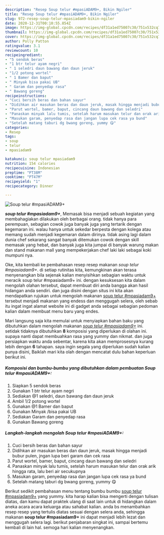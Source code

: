 ```yaml
---
description: "Resep Soup telur #mpasiADAM9+, Bikin Ngiler"
title: "Resep Soup telur #mpasiADAM9+, Bikin Ngiler"
slug: 972-resep-soup-telur-mpasiadam9-bikin-ngiler
date: 2020-12-31T00:10:55.854Z
image: https://img-global.cpcdn.com/recipes/df31a1ed75007c30/751x532cq70/soup-telur-mpasiadam9-foto-resep-utama.jpg
thumbnail: https://img-global.cpcdn.com/recipes/df31a1ed75007c30/751x532cq70/soup-telur-mpasiadam9-foto-resep-utama.jpg
cover: https://img-global.cpcdn.com/recipes/df31a1ed75007c30/751x532cq70/soup-telur-mpasiadam9-foto-resep-utama.jpg
author: Polly Patton
ratingvalue: 3.1
reviewcount: 10
recipeingredient:
- "5 sendok beras"
- "1 btr telur ayam negri"
- " 1 seledri daun bawang dan daun jeruk"
- "1/2 potong wortel"
- " 1 Bamer dan baput"
- " Minyak bisa pakai UB"
- " Garam dan penyedap rasa"
- " Bawang goreng"
recipeinstructions:
- "Cuci bersih beras dan bahan sayur"
- "Didihkan air masukan beras dan daun jeruk, masak hingga menjadi bubur pulen, jngan lupa beri garam dan cek rasa"
- "Parut wortel, bamer, baput, cincang daun bawang dan seledri"
- "Panaskan minyak lalu tumis, setelah harum masukan telur dan orak arik hingga rata, lalu beri air secukupnya"
- "Masukan garam, penyedap rasa dan jangan lupa cek rasa ya bund"
- "Setelah matang taburi dg bwang goreng, yummy 😋"
categories:
- Resep
tags:
- soup
- telur
- mpasiadam9

katakunci: soup telur mpasiadam9 
nutrition: 154 calories
recipecuisine: Indonesian
preptime: "PT38M"
cooktime: "PT47M"
recipeyield: "1"
recipecategory: Dinner

---
```



![Soup telur #mpasiADAM9+](https://img-global.cpcdn.com/recipes/df31a1ed75007c30/751x532cq70/soup-telur-mpasiadam9-foto-resep-utama.jpg)

<b><i>soup telur #mpasiadam9+</i></b>, Memasak bisa menjadi sebuah kegiatan yang membahagiakan dilakukan oleh berbagai orang. tidak hanya para perempuan, sebagian cowok juga banyak juga yang tertarik dengan kegemaran ini. walau hanya untuk sekedar berpesta dengan kolega atau memang sudah menjadi kegemaran dalam dirinya. tidak asing lagi dalam dunia chef sekarang sangat banyak ditemukan cowok dengan skill memasak yang hebat, dan banyak juga kita jumpai di banyak warung makan dan stand makanan mall yang mempekerjakan chef laki laki sebagai koki mumpuni nya.

Oke, kita kembali ke pembahasan resep resep makanan <i>soup telur #mpasiadam9+</i>. di setiap rutinitas kita, kemungkinan akan terasa menyenangkan bila sejenak kalian menyisihkan sebagian waktu untuk meracik soup telur #mpasiadam9+ ini. dengan kesuksesan kita dalam mengolah olahan tersebut, dapat membuat diri anda bangga akan hasil hidangan anda sendiri. dan juga disini dengan situs ini kita akan mendapatkan rujukan untuk mengolah makanan <u>soup telur #mpasiadam9+</u> tersebut menjadi makanan yang endess dan menggugah selera, oleh sebab itu ingat ingat alamat website ini di gadget anda sebagai sebagian pedoman kalian dalam membuat menu baru yang endes.




Mari langsung saja kita memulai untuk menyiapkan bahan baku yang dibutuhkan dalam mengolah makanan <u><i>soup telur #mpasiadam9+</i></u> ini. setidak tidaknya dibutuhkan <b>8</b> komposisi yang diperlukan di olahan ini. supaya nanti dapat membuahkan rasa yang yummy dan nikmat. dan juga persiapkan waktu anda sebentar, karena kita akan memprosesnya kurang lebih dengan <b>6</b> tahapan. saya ingin segala yang diperlukan sudah kalian punya disini, Baiklah mari kita olah dengan mencatat dulu bahan keperluan berikut ini.

<!--inarticleads1-->

##### Komposisi dan bumbu-bumbu yang dibutuhkan dalam pembuatan Soup telur #mpasiADAM9+:

1. Siapkan 5 sendok beras
1. Gunakan 1 btr telur ayam negri
1. Sediakan  @1 seledri, daun bawang dan daun jeruk
1. Ambil 1/2 potong wortel
1. Gunakan  @1 Bamer dan baput
1. Gunakan  Minyak /bisa pakai UB
1. Sediakan  Garam dan penyedap rasa
1. Gunakan  Bawang goreng




<!--inarticleads2-->

##### Langkah-langkah mengolah Soup telur #mpasiADAM9+:

1. Cuci bersih beras dan bahan sayur
1. Didihkan air masukan beras dan daun jeruk, masak hingga menjadi bubur pulen, jngan lupa beri garam dan cek rasa
1. Parut wortel, bamer, baput, cincang daun bawang dan seledri
1. Panaskan minyak lalu tumis, setelah harum masukan telur dan orak arik hingga rata, lalu beri air secukupnya
1. Masukan garam, penyedap rasa dan jangan lupa cek rasa ya bund
1. Setelah matang taburi dg bwang goreng, yummy 😋




Berikut sedikit pembahasan menu tentang bumbu bumbu <u>soup telur #mpasiadam9+</u> yang yummy. kita harap kalian bisa mengerti dengan tulisan diatas, dan kamu dapat praktek ulang di saat lain untuk di hidangkan dalam aneka acara acara keluarga atau sahabat kalian. anda bs menambahkan resep resep yang tertulis diatas sesuai dengan selera anda, sehingga makanan <b>soup telur #mpasiadam9+</b> ini dapat menjadi lebih lezat dan menggugah selera lagi. berikut penjabaran singkat ini, sampai bertemu kembali di lain hal. semoga hari kalian menyenangkan.
